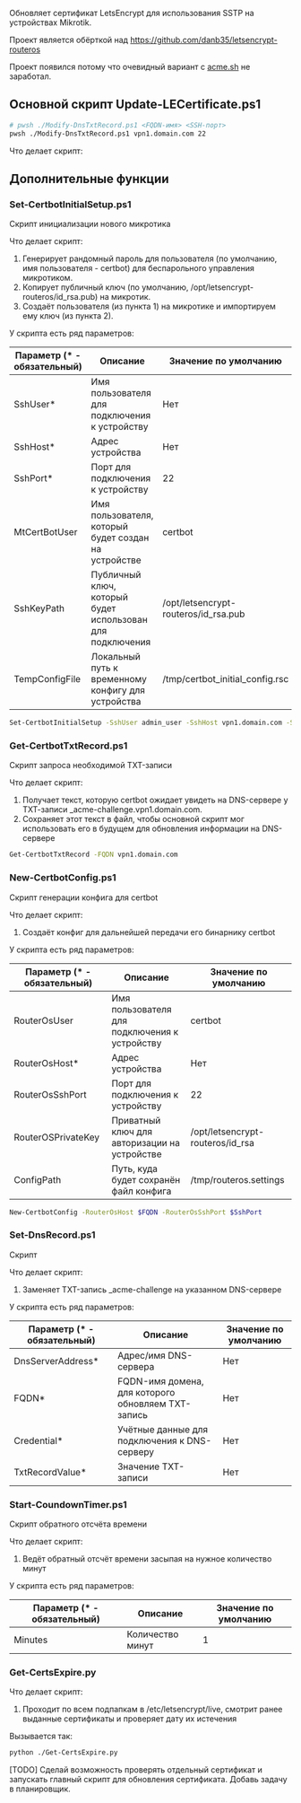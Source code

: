 Обновляет сертификат LetsEncrypt для использования SSTP на устройствах Mikrotik.

Проект является обёрткой над https://github.com/danb35/letsencrypt-routeros

Проект появился потому что очевидный вариант с [acme.sh](https://github.com/acmesh-official/acme.sh) не заработал.

## Основной скрипт Update-LECertificate.ps1

```bash
# pwsh ./Modify-DnsTxtRecord.ps1 <FQDN-имя> <SSH-порт>
pwsh ./Modify-DnsTxtRecord.ps1 vpn1.domain.com 22
```

Что делает скрипт:
<!-- TODO Добавь описание -->

## Дополнительные функции

### Set-CertbotInitialSetup.ps1

Скрипт инициализации нового микротика

Что делает скрипт:
1. Генерирует рандомный пароль для пользователя (по умолчанию, имя пользователя - certbot) для беспарольного управления микротиком.
2. Копирует публичный ключ (по умолчанию, /opt/letsencrypt-routeros/id_rsa.pub) на микротик.
3. Создаёт пользователя (из пункта 1) на микротике и импортируем ему ключ (из пункта 2).

У скрипта есть ряд параметров:

| Параметр (* - обязательный)   | Описание                                      	        | Значение по умолчанию                 |
|-------------------------------|-----------------------------------------------------------|---------------------------------------|
| SshUser*                      | Имя пользователя для подключения к устройству 	        | Нет                                   |
| SshHost*                      | Адрес устройства                              	        | Нет                                   |
| SshPort*                      | Порт для подключения к устройству             	        | 22                                    |
| MtCertBotUser                 | Имя пользователя, который будет создан на устройстве	    | certbot                               |
| SshKeyPath                    | Публичный ключ, который будет использован для подключения	| /opt/letsencrypt-routeros/id_rsa.pub  |
| TempConfigFile                | Локальный путь к временному конфигу для устройства    	| /tmp/certbot_initial_config.rsc       |

```bash
Set-CertbotInitialSetup -SshUser admin_user -SshHost vpn1.domain.com -SshPort 2222
```

### Get-CertbotTxtRecord.ps1

Скрипт запроса необходимой TXT-записи 

Что делает скрипт:
1. Получает текст, которую certbot ожидает увидеть на DNS-сервере у ТХТ-записи _acme-challenge.vpn1.domain.com.
2. Сохраняет этот текст в файл, чтобы основной скрипт мог использовать его в будущем для обновления информации на DNS-сервере

```bash
Get-CertbotTxtRecord -FQDN vpn1.domain.com
```

### New-CertbotConfig.ps1

Скрипт генерации конфига для certbot

Что делает скрипт:
1. Создаёт конфиг для дальнейшей передачи его бинарнику certbot

У скрипта есть ряд параметров:

| Параметр (* - обязательный)   | Описание                                      	        | Значение по умолчанию                 |
|-------------------------------|-----------------------------------------------------------|---------------------------------------|
| RouterOsUser                  | Имя пользователя для подключения к устройству 	        | certbot                               |
| RouterOsHost*                 | Адрес устройства                              	        | Нет                                   |
| RouterOsSshPort               | Порт для подключения к устройству             	        | 22                                    |
| RouterOSPrivateKey            | Приватный ключ для авторизации на устройстве       	    | /opt/letsencrypt-routeros/id_rsa      |
| ConfigPath                    | Путь, куда будет сохранён файл конфига                	| /tmp/routeros.settings                |

```bash
New-CertbotConfig -RouterOsHost $FQDN -RouterOsSshPort $SshPort
```

### Set-DnsRecord.ps1

Скрипт 

Что делает скрипт:
1. Заменяет TXT-запись _acme-challenge на указанном DNS-сервере

У скрипта есть ряд параметров:

| Параметр (* - обязательный)   | Описание                                      	        | Значение по умолчанию                 |
|-------------------------------|-----------------------------------------------------------|---------------------------------------|
| DnsServerAddress*             | Адрес/имя DNS-сервера	                                    | Нет                                   |
| FQDN*                         | FQDN-имя домена, для которого обновляем TXT-запись        | Нет                                   |
| Credential*                   | Учётные данные для подключения к DNS-серверу     	        | Нет                                   |
| TxtRecordValue*               | Значение TXT-записи                                  	    | Нет                                   |

### Start-CoundownTimer.ps1

Скрипт обратного отсчёта времени

Что делает скрипт:
1. Ведёт обратный отсчёт времени засыпая на нужное количество минут

У скрипта есть ряд параметров:

| Параметр (* - обязательный)   | Описание                                      	        | Значение по умолчанию                 |
|-------------------------------|-----------------------------------------------------------|---------------------------------------|
| Minutes                       | Количество минут                               	        | 1                                     |

### Get-CertsExpire.py

Что делает скрипт:
1. Проходит по всем подпапкам в /etc/letsencrypt/live, смотрит ранее выданные сертификаты и проверяет дату их истечения

Вызывается так:
```bash
python ./Get-CertsExpire.py
```

<!-- TODO Добавь аргументы для скрипта -->

[TODO]
Сделай возможность проверять отдельный сертификат и запускать главный скрипт для обновления сертификата. Добавь задачу в планировщик.